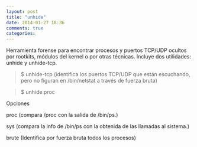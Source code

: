 ```yaml
---
layout: post
title: "unhide"
date: 2014-01-27 18:36
comments: true
categories: 
---
```

Herramienta forense para encontrar procesos y puertos TCP/UDP ocultos por rootkits, módulos del kernel o por otras técnicas. Incluye dos utilidades: unhide y unhide-tcp.

>$ unhide-tcp (identifica los puertos TCP/UDP que están escuchando, pero no figuran en /bin/netstat a través de fuerza bruta)

>$ unhide proc

Opciones

proc (compara /proc con la salida de /bin/ps.)

sys (compara la info de /bin/ps con la obtenida de las llamadas al sistema.)

brute (Identifica por fuerza bruta todos los procesos) 


